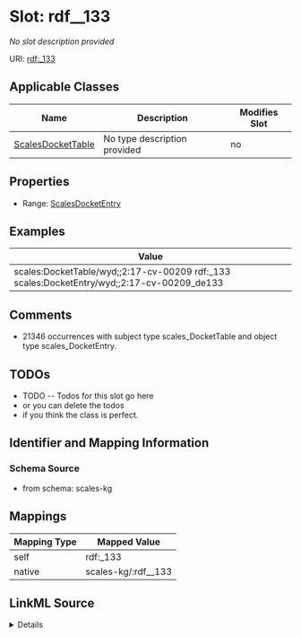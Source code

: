 

# Slot: rdf__133


_No slot description provided_





URI: [rdf:_133](http://www.w3.org/1999/02/22-rdf-syntax-ns#_133)



<!-- no inheritance hierarchy -->





## Applicable Classes

| Name | Description | Modifies Slot |
| --- | --- | --- |
| [ScalesDocketTable](../classes/ScalesDocketTable.md) | No type description provided |  no  |







## Properties

* Range: [ScalesDocketEntry](../classes/ScalesDocketEntry.md)






## Examples

| Value |
| --- |
| scales:DocketTable/wyd;;2:17-cv-00209 rdf:_133 scales:DocketEntry/wyd;;2:17-cv-00209_de133 |

## Comments

* 21346 occurrences with subject type scales_DocketTable and object type scales_DocketEntry.

## TODOs

* TODO -- Todos for this slot go here
* or you can delete the todos
* if you think the class is perfect.

## Identifier and Mapping Information







### Schema Source


* from schema: scales-kg




## Mappings

| Mapping Type | Mapped Value |
| ---  | ---  |
| self | rdf:_133 |
| native | scales-kg/:rdf__133 |




## LinkML Source

<details>
```yaml
name: rdf__133
description: No slot description provided
todos:
- TODO -- Todos for this slot go here
- or you can delete the todos
- if you think the class is perfect.
comments:
- 21346 occurrences with subject type scales_DocketTable and object type scales_DocketEntry.
examples:
- value: scales:DocketTable/wyd;;2:17-cv-00209 rdf:_133 scales:DocketEntry/wyd;;2:17-cv-00209_de133
from_schema: scales-kg
rank: 1000
slot_uri: rdf:_133
alias: rdf__133
domain_of:
- scales_DocketTable
range: scales_DocketEntry

```
</details>